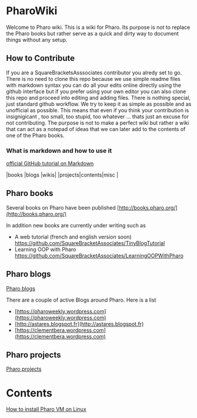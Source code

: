 # PharoWiki
Welcome to Pharo wiki. This is a wiki for Pharo. Its purpose is not to replace the Pharo books but rather serve as a quick and dirty way to document things without any setup. 

## How to Contribute
If you are a SquareBracketsAsssociates contributor you alredy set to go. There is no need to clone this repo because we use simple readme files with markdown syntax you can do all your edits online directly using the github interface but if you prefer using your own editor you can also clone this repo and proceed into editing and adding files. There is nothing special, just standard github workflow. We try to keep it as simple as possible and as unofficial as possible. This means that even if you think your contribution is insignigicant , too small, too stupid, too whatever ... thats just an excuse for not contributing. The purpose is not to make a perfect wiki but rather a wiki that can act as a notepad of ideas that we can later add to the contents of one of the Pharo books.

### What is markdown and how to use it

[official GitHub tutorial on Markdown](https://guides.github.com/features/mastering-markdown/)

|books   |blogs   |wikis|
|projects|contents|misc |

## Pharo books
Several books on Pharo have been published
[http://books.pharo.org/](http://books.pharo.org/)

In addition new books are currently under writing such as 
- A web tutorial (french and english version soon) https://github.com/SquareBracketAssociates/TinyBlogTutorial
- Learning OOP with Pharo https://github.com/SquareBracketAssociates/LearningOOPWithPharo

## Pharo blogs
[Pharo blogs](https://github.com/SquareBracketAssociates/PharoWiki/blob/master/blogs.md)

There are a couple of active Blogs around Pharo.
Here is a list 
- [https://pharoweekly.wordpress.com](https://pharoweekly.wordpress.com)
- [http://astares.blogspot.fr](http://astares.blogspot.fr)
- [https://clementbera.wordpress.com](https://clementbera.wordpress.com)
         
## Pharo projects

[Pharo projects](https://github.com/SquareBracketAssociates/PharoWiki/blob/master/projects.md)

# Contents
[How to install Pharo VM on Linux](https://github.com/SquareBracketAssociates/PharoWiki/blob/master/contents/pharolinux.md)
